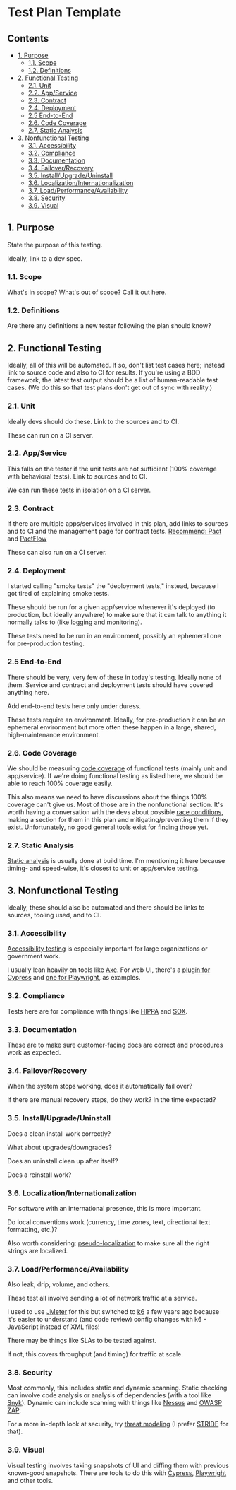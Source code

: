 # Test Plan Template

## Contents
- [1. Purpose](#1-Purpose)
  - [1.1. Scope](#11-scope)
  - [1.2. Definitions](#12-definitions)
- [2. Functional Testing](#2-functional-testing)
  - [2.1. Unit](#21-unit)
  - [2.2. App/Service](#22-app-service)
  - [2.3. Contract](#23-contract)
  - [2.4. Deployment](#24-deployment)
  - [2.5 End-to-End](#25-end-to-end)
  - [2.6. Code Coverage](#26-code-coverage)
  - [2.7. Static Analysis](#27-static-analysis)
- [3. Nonfunctional Testing](#3-nonfunctional-testing)
  - [3.1. Accessibility](#31-accessibility)
  - [3.2. Compliance](#32-compliance)
  - [3.3. Documentation](#33-documentation)
  - [3.4. Failover/Recovery](#34-failover-recovery)
  - [3.5. Install/Upgrade/Uninstall](#35-install-upgrade-uninstall)
  - [3.6. Localization/Internationalization](#36-localization-internationalization)
  - [3.7. Load/Performance/Availability](#37-load-performance-availability)
  - [3.8. Security](#38-security)
  - [3.9. Visual](#39-visual)

## 1. Purpose

State the purpose of this testing.

Ideally, link to a dev spec.

### 1.1. Scope

What's in scope? What's out of scope? Call it out here.

### 1.2. Definitions

Are there any definitions a new tester following the plan should know?

## 2. Functional Testing

Ideally, all of this will be automated. If so, don't list test cases here; instead link to source code and also to CI for results. If you're using a BDD framework, the latest test output should be a list of human-readable test cases. (We do this so that test plans don't get out of sync with reality.)

### 2.1. Unit

Ideally devs should do these. Link to the sources and to CI.

These can run on a CI server.

### 2.2. App/Service

This falls on the tester if the unit tests are not sufficient (100% coverage with behavioral tests). Link to sources and to CI.

We can run these tests in isolation on a CI server.

### 2.3. Contract

If there are multiple apps/services involved in this plan, add links to sources and to CI and the management page for contract tests. [Recommend: Pact](https://pact.io) and [PactFlow](https://pactflow.io)

These can also run on a CI server.

### 2.4. Deployment

I started calling "smoke tests" the "deployment tests," instead, because I got tired of explaining smoke tests.

These should be run for a given app/service whenever it's deployed (to production, but ideally anywhere) to make sure that it can talk to anything it normally talks to (like logging and monitoring).

These tests need to be run in an environment, possibly an ephemeral one for pre-production testing.

### 2.5 End-to-End

There should be very, very few of these in today's testing. Ideally none of them. Service and contract and deployment tests should have covered anything here.

Add end-to-end tests here only under duress.

These tests require an environment. Ideally, for pre-production it can be an ephemeral environment but more often these happen in a large, shared, high-maintenance environment.

### 2.6. Code Coverage

We should be measuring [code coverage](https://en.wikipedia.org/wiki/Code_coverage) of functional tests (mainly unit and app/service). If we're doing functional testing as listed here, we should be able to reach 100% coverage easily.

This also means we need to have discussions about the things 100% coverage can't give us. Most of those are in the nonfunctional section. It's worth having a conversation with the devs about possible [race conditions](https://en.wikipedia.org/wiki/Race_condition), making a section for them in this plan and mitigating/preventing them if they exist. Unfortunately, no good general tools exist for finding those yet.

### 2.7. Static Analysis

[Static analysis](https://en.wikipedia.org/wiki/Static_program_analysis) is usually done at build time. I'm mentioning it here because timing- and speed-wise, it's closest to unit or app/service testing.

## 3. Nonfunctional Testing

Ideally, these should also be automated and there should be links to sources, tooling used, and to CI.

### 3.1. Accessibility

[Accessibility testing](https://www.section508.gov) is especially important for large organizations or government work.

I usually lean heavily on tools like [Axe](https://www.deque.com/axe/). For web UI, there's a [plugin for Cypress](https://www.npmjs.com/package/cypress-axe) and [one for Playwright](https://www.npmjs.com/package/axe-playwright), as examples.

### 3.2. Compliance

Tests here are for compliance with things like [HIPPA](https://www.hhs.gov/hipaa/for-professionals/privacy/laws-regulations/index.html) and [SOX](https://en.wikipedia.org/wiki/Sarbanes%E2%80%93Oxley_Act).

### 3.3. Documentation

These are to make sure customer-facing docs are correct and procedures work as expected.

### 3.4. Failover/Recovery

When the system stops working, does it automatically fail over?

If there are manual recovery steps, do they work? In the time expected?

### 3.5. Install/Upgrade/Uninstall

Does a clean install work correctly?

What about upgrades/downgrades?

Does an uninstall clean up after itself?

Does a reinstall work?

### 3.6. Localization/Internationalization

For software with an international presence, this is more important.

Do local conventions work (currency, time zones, text, directional text formatting, etc.)?

Also worth considering: [pseudo-localization](https://en.wikipedia.org/wiki/Pseudolocalization) to make sure all the right strings are localized.

### 3.7. Load/Performance/Availability

Also leak, drip, volume, and others.

These test all involve sending a lot of network traffic at a service.

I used to use [JMeter](https://jmeter.apache.org) for this but switched to [k6](https://k6.io) a few years ago because it's easier to understand (and code review) config changes with k6 - JavaScript instead of XML files!

There may be things like SLAs to be tested against.

If not, this covers throughput (and timing) for traffic at scale.


### 3.8. Security

Most commonly, this includes static and dynamic scanning. Static checking can involve code analysis or analysis of dependencies (with a tool like [Snyk](https://snyk.io/code-checker/sbom-security/)). Dynamic can include scanning with things like [Nessus](https://www.tenable.com/products/nessus) and [OWASP ZAP](https://www.zaproxy.org).

For a more in-depth look at security, try [threat modeling](https://owasp.org/www-community/Threat_Modeling) (I prefer [STRIDE](https://learn.microsoft.com/en-us/azure/security/develop/threat-modeling-tool-threats) for that).

### 3.9. Visual

Visual testing involves taking snapshots of UI and diffing them with previous known-good snapshots. There are tools to do this with [Cypress](https://docs.cypress.io/app/tooling/visual-testing), [Playwright](https://medium.com/@divyarajsinhdev/visual-comparison-using-playwright-a-comprehensive-guide-7f2f54ba10c3) and other tools.
